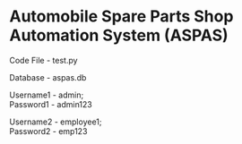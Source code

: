 # Automobile Spare Parts Shop Automation System (ASPAS)

Code File - test.py

Database - aspas.db

Username1 - admin;    
Password1 - admin123



Username2 - employee1;   
Password2 - emp123
